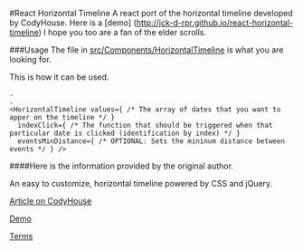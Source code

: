 #React Horizontal Timeline
A react port of the horizontal timeline developed by CodyHouse.
Here is a [demo] (http://jck-d-rpr.github.io/react-horizontal-timeline) I hope you too are a fan of the elder scrolls.

###Usage
The file in [src/Components/HorizontalTimeline](https://github.com/jck-d-rpr/react-horizontal-timeline/blob/master/src/Components/HorizontalTimeline.js) is what you are looking for.

This is how it can be used.
```
.
.
<HorizontalTimeline values={ /* The array of dates that you want to apper on the timeline */ }
  indexClick={ /* The function that should be triggered when that particular date is clicked (identification by index) */ }
  eventsMinDistance={ /* OPTIONAL: Sets the mininum distance between events */ } />
```




####Here is the information provided by the original author.

An easy to customize, horizontal timeline powered by CSS and jQuery.

[Article on CodyHouse](http://codyhouse.co/gem/horizontal-timeline/)

[Demo](https://codyhouse.co/demo/horizontal-timeline/index.html)
 
[Terms](http://codyhouse.co/terms/)
